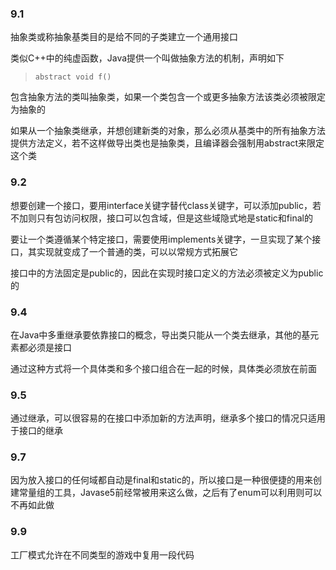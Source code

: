  ### 9.1

 抽象类或称抽象基类目的是给不同的子类建立一个通用接口

 类似C++中的纯虚函数，Java提供一个叫做抽象方法的机制，声明如下 
 >`abstract void f()`
 
 包含抽象方法的类叫抽象类，如果一个类包含一个或更多抽象方法该类必须被限定为抽象的

 如果从一个抽象类继承，并想创建新类的对象，那么必须从基类中的所有抽象方法提供方法定义，若不这样做导出类也是抽象类，且编译器会强制用abstract来限定这个类

 ### 9.2

 想要创建一个接口，要用interface关键字替代class关键字，可以添加public，若不加则只有包访问权限，接口可以包含域，但是这些域隐式地是static和final的

 要让一个类遵循某个特定接口，需要使用implements关键字，一旦实现了某个接口，其实现就变成了一个普通的类，可以以常规方式拓展它

 接口中的方法固定是public的，因此在实现时接口定义的方法必须被定义为public的

 ### 9.4

 在Java中多重继承要依靠接口的概念，导出类只能从一个类去继承，其他的基元素都必须是接口

 通过这种方式将一个具体类和多个接口组合在一起的时候，具体类必须放在前面

 ### 9.5

 通过继承，可以很容易的在接口中添加新的方法声明，继承多个接口的情况只适用于接口的继承

 ### 9.7

 因为放入接口的任何域都自动是final和static的，所以接口是一种很便捷的用来创建常量组的工具，Javase5前经常被用来这么做，之后有了enum可以利用则可以不再如此做
 
 ### 9.9

 工厂模式允许在不同类型的游戏中复用一段代码
